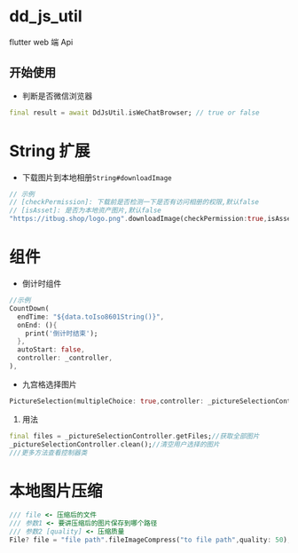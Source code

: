 # dd_js_util

flutter web 端 Api

## 开始使用

* 判断是否微信浏览器
```dart
final result = await DdJsUtil.isWeChatBrowser; // true or false
```

# String 扩展

* 下载图片到本地相册`String#downloadImage`

```dart
// 示例
// [checkPermission]: 下载前是否检测一下是否有访问相册的权限,默认false
// [isAsset]: 是否为本地资产图片,默认false
"https://itbug.shop/logo.png".downloadImage(checkPermission:true,isAsset:false);
```

# 组件

* 倒计时组件
```dart
//示例
CountDown(
  endTime: "${data.toIso8601String()}",
  onEnd: (){
    print('倒计时结束');
  },
  autoStart: false,
  controller: _controller,
),
```
* 九宫格选择图片

```dart
PictureSelection(multipleChoice: true,controller: _pictureSelectionController,),
```
1) 用法
```dart
final files = _pictureSelectionController.getFiles;//获取全部图片
_pictureSelectionController.clean();//清空用户选择的图片
///更多方法查看控制器类
```

# 本地图片压缩
```dart
/// file <- 压缩后的文件
/// 参数1 <- 要讲压缩后的图片保存到哪个路径
/// 参数2 [quality] <- 压缩质量
File? file = "file path".fileImageCompress("to file path",quality: 50);
```
